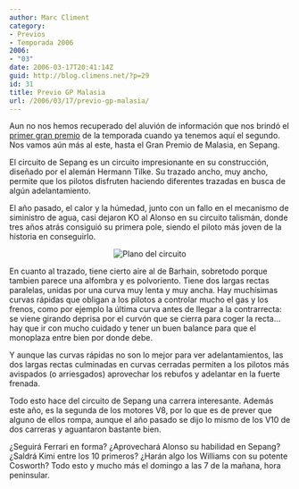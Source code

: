 ```yaml
---
author: Marc Climent
category:
- Previos
- Temporada 2006
2006:
- "03"
date: 2006-03-17T20:41:14Z
guid: http://blog.climens.net/?p=29
id: 31
title: Previo GP Malasia
url: /2006/03/17/previo-gp-malasia/
---
```


Aun no nos hemos recuperado del aluvión de información que nos brindó el [primer gran premio](http://f1blog.climens.net/2006/03/15/cronica-gp-bahrein/ "Ver 'Crónica GP Barhain'") de la temporada cuando ya tenemos aquí el segundo. Nos vamos aún más al este, hasta el Gran Premio de Malasia, en Sepang.

El circuito de Sepang es un circuito impresionante en su construcción, diseñado por el alemán Hermann Tilke. Su trazado ancho, muy ancho, permite que los pilotos disfruten haciendo diferentes trazadas en busca de algún adelantamiento.

El año pasado, el calor y la húmedad, junto con un fallo en el mecanismo de siministro de agua, casi dejaron KO al Alonso en su circuito talismán, donde tres años atrás consiguió su primera pole, siendo el piloto más joven de la historia en conseguirlo.

<div style="text-align: center">
  <img src="http://upload.wikimedia.org/wikipedia/commons/thumb/d/dd/GrandPrix_Circuit_Malaysia_2006.svg/230px-GrandPrix_Circuit_Malaysia_2006.svg.png" alt="Plano del circuito" />
</div>

En cuanto al trazado, tiene cierto aire al de Barhain, sobretodo porque tambien parece una alfombra y es polvoriento. Tiene dos largas rectas paralelas, unidas por una curva muy lenta y muy ancha. Hay muchísimas curvas rápidas que obligan a los pilotos a controlar mucho el gas y los frenos, como por ejemplo la última curva antes de llegar a la contrarrecta: se viene girando deprisa por el curvón que se cierra para coger la recta&#8230; hay que ir con mucho cuidado y tener un buen balance para que el monoplaza entre bien por donde debe.

Y aunque las curvas rápidas no son lo mejor para ver adelantamientos, las dos largas rectas culminadas en curvas cerradas permiten a los pilotos más avispados (o arriesgados) aprovechar los rebufos y adelantar en la fuerte frenada.

Todo esto hace del circuito de Sepang una carrera interesante. Además este año, es la segunda de los motores V8, por lo que es de prever que alguno de ellos rompa, aunque el año pasado se dijo lo mismo de los V10 de dos carreras y aguantaron bastante bien.

¿Seguirá Ferrari en forma? ¿Aprovechará Alonso su habilidad en Sepang? ¿Saldrá Kimi entre los 10 primeros? ¿Harán algo los Williams con su potente Cosworth? Todo esto y mucho más el domingo a las 7 de la mañana, hora peninsular.